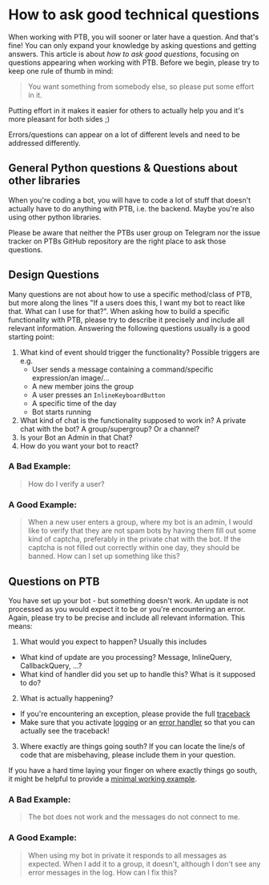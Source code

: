 # How to ask good technical questions

When working with PTB, you will sooner or later have a question. And that's fine! You can only expand your knowledge by asking questions and getting answers.
This article is about *how to ask good questions*, focusing on questions appearing when working with PTB.
Before we begin, please try to keep one rule of thumb in mind:

> You want something from somebody else, so please put some effort in it.

Putting effort in it makes it easier for others to actually help you and it's more pleasant for both sides ;)

Errors/questions can appear on a lot of different levels and need to be addressed differently. 

## General Python questions & Questions about other libraries

When you're coding a bot, you will have to code a lot of stuff that doesn't actually have to do anything with PTB, i.e. the backend. 
Maybe you're also using other python libraries.

Please be aware that neither the PTBs user group on Telegram nor the issue tracker on PTBs GitHub repository are the right place to ask those questions.

## Design Questions

Many questions are not about how to use a specific method/class of PTB, but more along the lines "If a users does this, I want my bot to react like that. What can I use for that?".
When asking how to build a specific functionality with PTB, please try to describe it precisely and include all relevant information. Answering the following questions usually is a good starting point:

1. What kind of event should trigger the functionality? Possible triggers are e.g.
    * User sends a message containing a command/specific expression/an image/…
    * A new member joins the group
    * A user presses an `InlineKeyboardButton`
    * A specific time of the day
    * Bot starts running
2. What kind of chat is the functionality supposed to work in? A private chat with the bot? A group/supergroup? Or a channel?
3. Is your Bot an Admin in that Chat?
4. How do you want your bot to react?

### A Bad Example:

> How do I verify a user?

### A Good Example:

> When a new user enters a group, where my bot is an admin, I would like to verify that they are not spam bots by having them fill out some kind of captcha, preferably in the private chat with the bot. If the captcha is not filled out correctly within one day, they should be banned. How can I set up something like this?

## Questions on PTB

You have set up your bot - but something doesn't work. An update is not processed as you would expect it to be or you're encountering an error.
Again, please try to be precise and include all relevant information. This means:

1. What would you expect to happen? Usually this includes
  * What kind of update are you processing? Message, InlineQuery, CallbackQuery, …?
  * What kind of handler did you set up to handle this? What is it supposed to do?
2. What is actually happening?
  * If you're encountering an exception, please provide the full [traceback](https://realpython.com/python-traceback/)
  * Make sure that you activate [logging](https://github.com/python-telegram-bot/python-telegram-bot/#logging) or an [error handler](https://github.com/python-telegram-bot/python-telegram-bot/wiki/Exception-Handling) so that you can actually see the traceback!
3. Where exactly are things going south? If you can locate the line/s of code that are misbehaving, please include them in your question.
  
If you have a hard time laying your finger on where exactly things go south, it might be helpful to provide a [minimal working example](https://telegra.ph/Minimal-Working-Example-for-PTB-07-18).

### A Bad Example:

> The bot does not work and the messages do not connect to me.

### A Good Example:

> When using my bot in private it responds to all messages as expected. When I add it to a group, it doesn't, although I don't see any error messages in the log. How can I fix this?
